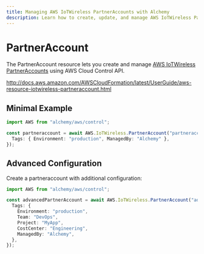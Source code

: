 ```yaml
---
title: Managing AWS IoTWireless PartnerAccounts with Alchemy
description: Learn how to create, update, and manage AWS IoTWireless PartnerAccounts using Alchemy Cloud Control.
---
```


# PartnerAccount

The PartnerAccount resource lets you create and manage [AWS IoTWireless PartnerAccounts](https://docs.aws.amazon.com/iotwireless/latest/userguide/) using AWS Cloud Control API.

http://docs.aws.amazon.com/AWSCloudFormation/latest/UserGuide/aws-resource-iotwireless-partneraccount.html

## Minimal Example

```ts
import AWS from "alchemy/aws/control";

const partneraccount = await AWS.IoTWireless.PartnerAccount("partneraccount-example", {
  Tags: { Environment: "production", ManagedBy: "Alchemy" },
});
```

## Advanced Configuration

Create a partneraccount with additional configuration:

```ts
import AWS from "alchemy/aws/control";

const advancedPartnerAccount = await AWS.IoTWireless.PartnerAccount("advanced-partneraccount", {
  Tags: {
    Environment: "production",
    Team: "DevOps",
    Project: "MyApp",
    CostCenter: "Engineering",
    ManagedBy: "Alchemy",
  },
});
```

